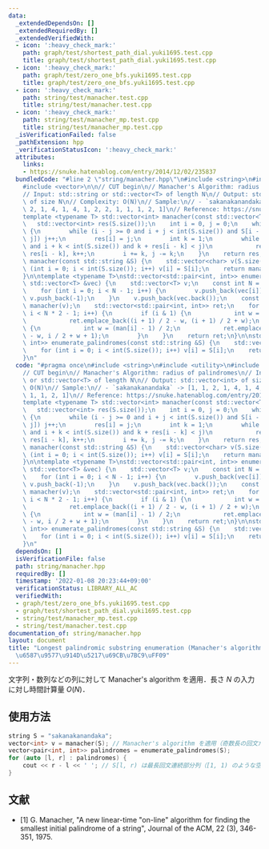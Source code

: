 ```yaml
---
data:
  _extendedDependsOn: []
  _extendedRequiredBy: []
  _extendedVerifiedWith:
  - icon: ':heavy_check_mark:'
    path: graph/test/shortest_path_dial.yuki1695.test.cpp
    title: graph/test/shortest_path_dial.yuki1695.test.cpp
  - icon: ':heavy_check_mark:'
    path: graph/test/zero_one_bfs.yuki1695.test.cpp
    title: graph/test/zero_one_bfs.yuki1695.test.cpp
  - icon: ':heavy_check_mark:'
    path: string/test/manacher.test.cpp
    title: string/test/manacher.test.cpp
  - icon: ':heavy_check_mark:'
    path: string/test/manacher_mp.test.cpp
    title: string/test/manacher_mp.test.cpp
  _isVerificationFailed: false
  _pathExtension: hpp
  _verificationStatusIcon: ':heavy_check_mark:'
  attributes:
    links:
    - https://snuke.hatenablog.com/entry/2014/12/02/235837
  bundledCode: "#line 2 \"string/manacher.hpp\"\n#include <string>\n#include <utility>\n\
    #include <vector>\n\n// CUT begin\n// Manacher's Algorithm: radius of palindromes\n\
    // Input: std::string or std::vector<T> of length N\n// Output: std::vector<int>\
    \ of size N\n// Complexity: O(N)\n// Sample:\n// - `sakanakanandaka` -> [1, 1,\
    \ 2, 1, 4, 1, 4, 1, 2, 2, 1, 1, 1, 2, 1]\n// Reference: https://snuke.hatenablog.com/entry/2014/12/02/235837\n\
    template <typename T> std::vector<int> manacher(const std::vector<T> &S) {\n \
    \   std::vector<int> res(S.size());\n    int i = 0, j = 0;\n    while (i < int(S.size()))\
    \ {\n        while (i - j >= 0 and i + j < int(S.size()) and S[i - j] == S[i +\
    \ j]) j++;\n        res[i] = j;\n        int k = 1;\n        while (i - k >= 0\
    \ and i + k < int(S.size()) and k + res[i - k] < j)\n            res[i + k] =\
    \ res[i - k], k++;\n        i += k, j -= k;\n    }\n    return res;\n}\nstd::vector<int>\
    \ manacher(const std::string &S) {\n    std::vector<char> v(S.size());\n    for\
    \ (int i = 0; i < int(S.size()); i++) v[i] = S[i];\n    return manacher(v);\n\
    }\n\ntemplate <typename T>\nstd::vector<std::pair<int, int>> enumerate_palindromes(const\
    \ std::vector<T> &vec) {\n    std::vector<T> v;\n    const int N = vec.size();\n\
    \    for (int i = 0; i < N - 1; i++) {\n        v.push_back(vec[i]);\n       \
    \ v.push_back(-1);\n    }\n    v.push_back(vec.back());\n    const auto man =\
    \ manacher(v);\n    std::vector<std::pair<int, int>> ret;\n    for (int i = 0;\
    \ i < N * 2 - 1; i++) {\n        if (i & 1) {\n            int w = man[i] / 2;\n\
    \            ret.emplace_back((i + 1) / 2 - w, (i + 1) / 2 + w);\n        } else\
    \ {\n            int w = (man[i] - 1) / 2;\n            ret.emplace_back(i / 2\
    \ - w, i / 2 + w + 1);\n        }\n    }\n    return ret;\n}\n\nstd::vector<std::pair<int,\
    \ int>> enumerate_palindromes(const std::string &S) {\n    std::vector<char> v(S.size());\n\
    \    for (int i = 0; i < int(S.size()); i++) v[i] = S[i];\n    return enumerate_palindromes<char>(v);\n\
    }\n"
  code: "#pragma once\n#include <string>\n#include <utility>\n#include <vector>\n\n\
    // CUT begin\n// Manacher's Algorithm: radius of palindromes\n// Input: std::string\
    \ or std::vector<T> of length N\n// Output: std::vector<int> of size N\n// Complexity:\
    \ O(N)\n// Sample:\n// - `sakanakanandaka` -> [1, 1, 2, 1, 4, 1, 4, 1, 2, 2, 1,\
    \ 1, 1, 2, 1]\n// Reference: https://snuke.hatenablog.com/entry/2014/12/02/235837\n\
    template <typename T> std::vector<int> manacher(const std::vector<T> &S) {\n \
    \   std::vector<int> res(S.size());\n    int i = 0, j = 0;\n    while (i < int(S.size()))\
    \ {\n        while (i - j >= 0 and i + j < int(S.size()) and S[i - j] == S[i +\
    \ j]) j++;\n        res[i] = j;\n        int k = 1;\n        while (i - k >= 0\
    \ and i + k < int(S.size()) and k + res[i - k] < j)\n            res[i + k] =\
    \ res[i - k], k++;\n        i += k, j -= k;\n    }\n    return res;\n}\nstd::vector<int>\
    \ manacher(const std::string &S) {\n    std::vector<char> v(S.size());\n    for\
    \ (int i = 0; i < int(S.size()); i++) v[i] = S[i];\n    return manacher(v);\n\
    }\n\ntemplate <typename T>\nstd::vector<std::pair<int, int>> enumerate_palindromes(const\
    \ std::vector<T> &vec) {\n    std::vector<T> v;\n    const int N = vec.size();\n\
    \    for (int i = 0; i < N - 1; i++) {\n        v.push_back(vec[i]);\n       \
    \ v.push_back(-1);\n    }\n    v.push_back(vec.back());\n    const auto man =\
    \ manacher(v);\n    std::vector<std::pair<int, int>> ret;\n    for (int i = 0;\
    \ i < N * 2 - 1; i++) {\n        if (i & 1) {\n            int w = man[i] / 2;\n\
    \            ret.emplace_back((i + 1) / 2 - w, (i + 1) / 2 + w);\n        } else\
    \ {\n            int w = (man[i] - 1) / 2;\n            ret.emplace_back(i / 2\
    \ - w, i / 2 + w + 1);\n        }\n    }\n    return ret;\n}\n\nstd::vector<std::pair<int,\
    \ int>> enumerate_palindromes(const std::string &S) {\n    std::vector<char> v(S.size());\n\
    \    for (int i = 0; i < int(S.size()); i++) v[i] = S[i];\n    return enumerate_palindromes<char>(v);\n\
    }\n"
  dependsOn: []
  isVerificationFile: false
  path: string/manacher.hpp
  requiredBy: []
  timestamp: '2022-01-08 20:23:44+09:00'
  verificationStatus: LIBRARY_ALL_AC
  verifiedWith:
  - graph/test/zero_one_bfs.yuki1695.test.cpp
  - graph/test/shortest_path_dial.yuki1695.test.cpp
  - string/test/manacher_mp.test.cpp
  - string/test/manacher.test.cpp
documentation_of: string/manacher.hpp
layout: document
title: "Longest palindromic substring enumeration (Manacher's algorithm) \uFF08\u56DE\
  \u6587\u9577\u914D\u5217\u69CB\u7BC9\uFF09"
---
```


文字列・数列などの列に対して Manacher's algorithm を適用．長さ $N$ の入力に対し時間計算量 $O(N)$．

## 使用方法

```cpp
string S = "sakanakanandaka";
vector<int> v = manacher(S); // Manacher's algorithm を適用（奇数長の回文だけならこれでOK）．
vector<pair<int, int>> palindromes = enumerate_palindromes(S);
for (auto [l, r] : palindromes) {
    cout << r - l << ' '; // S[l, r) は最長回文連続部分列（[1, 1) のような空文字列も含む）．
}
```

## 文献

- [1] G. Manacher, "A new linear-time "on-line" algorithm for finding the smallest initial palindrome of a string", Journal of the ACM, 22 (3), 346-351, 1975.
